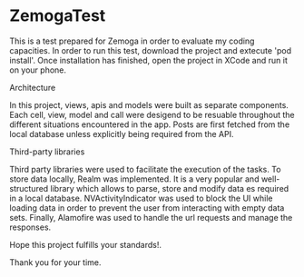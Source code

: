# ZemogaTest

This is a test prepared for Zemoga in order to evaluate my coding capacities. In order to run this test, download the project
and extecute 'pod install'. Once installation has finished, open the project in XCode and run it on your phone.

Architecture

In this project, views, apis and models were built as separate components. Each cell, view, model and call were desigend to be resuable throughout the different situations encountered in the app. Posts are first fetched from the local database unless explicitly being required from the API.

Third-party libraries

Third party libraries were used to facilitate the execution of the tasks. To store data locally, Realm was implemented. It is a very popular and well-structured library which allows to parse, store and modify data es required in a local database. NVActivityIndicator was used to block the UI while loading data in order to prevent the user from interacting with empty data sets. Finally, Alamofire was used to handle the url requests and manage the responses.

Hope this project fulfills your standards!.

Thank you for your time.
